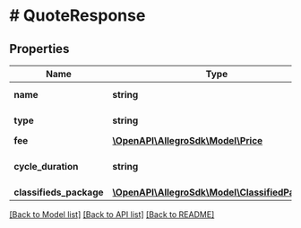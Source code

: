 # # QuoteResponse

## Properties

Name | Type | Description | Notes
------------ | ------------- | ------------- | -------------
**name** | **string** | Quote fee name. | [optional]
**type** | **string** | Quote fee type. | [optional]
**fee** | [**\OpenAPI\AllegroSdk\Model\Price**](Price.md) |  | [optional]
**cycle_duration** | **string** | Duration in ISO 8601 format. | [optional]
**classifieds_package** | [**\OpenAPI\AllegroSdk\Model\ClassifiedPackage**](ClassifiedPackage.md) |  | [optional]

[[Back to Model list]](../../README.md#models) [[Back to API list]](../../README.md#endpoints) [[Back to README]](../../README.md)
